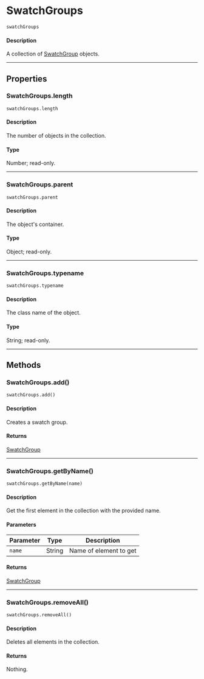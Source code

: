 # SwatchGroups

`swatchGroups`

#### Description

A collection of [SwatchGroup](./SwatchGroup.md) objects.

---

## Properties

### SwatchGroups.length

`swatchGroups.length`

#### Description

The number of objects in the collection.

#### Type

Number; read-only.

---

### SwatchGroups.parent

`swatchGroups.parent`

#### Description

The object's container.

#### Type

Object; read-only.

---

### SwatchGroups.typename

`swatchGroups.typename`

#### Description

The class name of the object.

#### Type

String; read-only.

---

## Methods

### SwatchGroups.add()

`swatchGroups.add()`

#### Description

Creates a swatch group.

#### Returns

[SwatchGroup](./SwatchGroup.md)

---

### SwatchGroups.getByName()

`swatchGroups.getByName(name)`

#### Description

Get the first element in the collection with the provided name.

#### Parameters

| Parameter |  Type  |      Description       |
| --------- | ------ | ---------------------- |
| `name`    | String | Name of element to get |

#### Returns

[SwatchGroup](./SwatchGroup.md)

---

### SwatchGroups.removeAll()

`swatchGroups.removeAll()`

#### Description

Deletes all elements in the collection.

#### Returns

Nothing.
